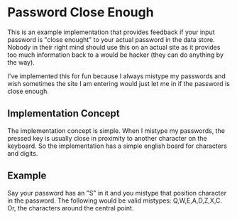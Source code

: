 Password Close Enough
=============

This is an example implementation that provides feedback if your input password is "close enought"
to your actual password in the data store. Nobody in their right mind should use this on an actual
site as it provides too much information back to a would be hacker (they can do anything by the way).

I've implemented this for fun because I always mistype my passwords and wish sometimes the site
I am entering would just let me in if the password is close enough.

Implementation Concept
-------
The implementation concept is simple. When I mistype my passwords, the pressed key is usually close
in proximity to another character on the keyboard. So the implementation has a simple english board
for characters and digits. 

Example
-------
Say your password has an "S" in it and you mistype that position character in the password. The 
following would be valid mistypes: Q,W,E,A,D,Z,X,C. Or, the characters around the central point.


